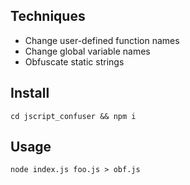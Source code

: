 ## Techniques

- Change user-defined function names
- Change global variable names
- Obfuscate static strings

## Install

`cd jscript_confuser && npm i`

## Usage

`node index.js foo.js > obf.js`

